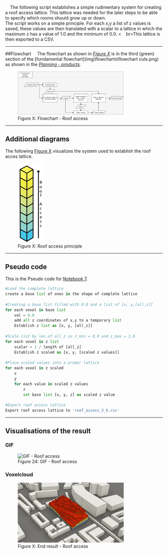 &nbsp;&nbsp;&nbsp;&nbsp;The following script establishes a simple rudimentary system for creating a roof access lattice. This lattice was needed for the later steps to be able to specify which rooms should grow up or down.
&nbsp;&nbsp;&nbsp;&nbsp;<br>The script works on a simple principle. For each x,y a list of z values is saved, these values are then translated with a scalar to a lattice in which the maximum z has a value of 1.0 and the minimum of 0.0.
<&nbsp;&nbsp;&nbsp;&nbsp;br>This lattice is then exported to a CSV.

---------
##Flowchart
&nbsp;&nbsp;&nbsp;&nbsp;The flowchart as shown in *[Figure X](img\flowcharts\07_roof_acces.jpg)* is in the third (green) section of the [fundamental flowchart](img\flowcharts\flowchart cuts.png) as shown in the [*Planning - products*](/a1.1_Product/#fundamental-flowchart).

<figure>
  <img src="..\img\flowcharts\07_roof_acces.jpg" alt="Flowchart - Roof access" style="width:80%; height:80%;">
  <figcaption>Figure X: Flowchart - Roof access</figcaption>
</figure>

-----------
## Additional diagrams
The following [Figure X](img\overige\roof_access_1.jpg) visualizes the system used to establish the roof acces lattice.
<figure>
  <img src="..\img\overige\roof_access_1.jpg" alt="Roof access principle" style="width:20%; height:20%;">
  <figcaption>Figure X: Roof access principle</figcaption>
</figure>

------------------
## Pseudo code 
This is the Pseudo code for [Notebook 7](notebooks\07_roof_access.ipynb).

```Python
#Load the complete lattice
create a base list of ones in the shape of complete lattice

#Creating a base list filled with 0.0 and a list of [x, y,[all_z]]
for each voxel in base list
    val = 0.0
    add all z coordinates of x,y to a temporary list
    Establish z list as [x, y, [all_z]]

#Scale list by len of all_z so z_min = 0.0 and z_max = 1.0
for each voxel in z list
    scalar = 1 / length of [all_z]
    Establish z scaled as [x, y, [scaled z values]]

#Place scaled values into a proper lattice
for each voxel in z scaled
    x
    y
    for each value in scaled z values
        z
        set base list [x, y, z] as scaled z value

#Export roof access lattice
Export roof access lattice to 'roof_access_3_6.csv'


```
------------------
## Visualisations of the result

### GIF
<figure>
  <img src="..\img\gifjes\roof_access.gif" alt="GIF - Roof access" style="width:80%; height:80%;">
  <figcaption>Figure 24: GIF - Roof access </figcaption>
</figure>

### Voxelcloud
<figure>
  <img src="..\img\overige\roof_access_2.jpg" alt="End result - Roof access" style="width:80%; height:80%;">
  <figcaption>Figure X: End result - Roof access</figcaption>
</figure>